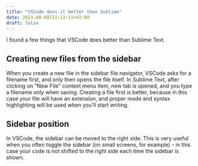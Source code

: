 ```yaml
---
title: "VSCode does it better than Sublime"
date: 2023-08-08T22:13:11+03:00
draft: false
---
```


I found a few things that VSCode does better than Sublime Text.

<!--more-->

## Creating new files from the sidebar

When you create a new file in the sidebar file navigator, VSCode
asks for a filename first, and only then opens the file itself.
In Sublime Text, after clicking on "New File" context menu item,
new tab is opened, and you type a filename only when saving.
Creating a file first is better, because in this case  your file
will have an extension, and proper mode and syntax highlighting
will be used when you'll start writing.

## Sidebar position

In VSCode, the sidebar can be moved to the right side.
This is very useful when you often toggle the sidebar (on small screens,
for example) - in this case your code is not shifted to the right
side each time the sidebar is shown.
